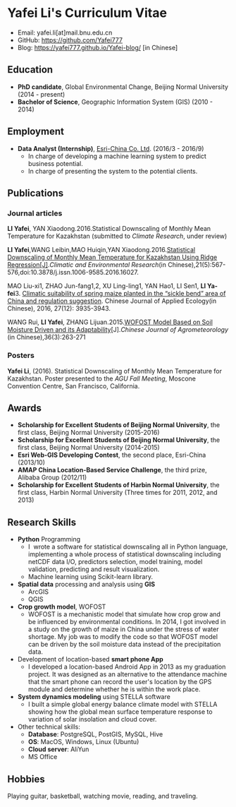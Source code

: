# Yafei Li's Curriculum Vitae

* Email: yafei.li[at]mail.bnu.edu.cn
* GitHub: https://github.com/Yafei777
* Blog: https://yafei777.github.io/Yafei-blog/  [in Chinese]

## Education

* **PhD candidate**, Global Environmental Change, Beijing Normal University (2014 - present)
* **Bachelor of Science**, Geographic Information System (GIS) (2010 - 2014)



## Employment

* **Data Analyst (Internship)**, [Esri-China Co. Ltd](http://www.esrichina.com.cn/). (2016/3 - 2016/9)
  * In charge of developing a machine learning system to predict business potential.
  * In charge of presenting the system to the potential clients.

## Publications

### Journal articles

**LI Yafei**, YAN Xiaodong.2016.Statistical Downscaling of Monthly Mean Temperature for Kazakhstan (submitted to *Climate Research*, under review)

**LI Yafei**,WANG Leibin,MAO Huiqin,YAN Xiaodong.2016.[Statistical Downscaling of Monthly Mean Temperature for Kazakhstan Using Ridge Regression[J]](http://www.dqkxqk.ac.cn/qhhj/qhhj/ch/reader/view_abstract.aspx?file_no=20160507&flag=1).*Climatic and Environmental Research*(in Chinese),21(5):567-576,doi:10.3878/j.issn.1006-9585.2016.16027.

MAO Liu-xi1, ZHAO Jun-fang1,2, XU Ling-ling1, YAN Hao1, LI Sen1, **LI Ya-fei**3. [Climatic suitability of spring maize planted in the “sickle bend” area of China and regulation suggestion](http://www.cnki.net/KCMS/detail/21.1253.q.20161101.1539.033.html). Chinese Journal of Applied Ecology(in Chinese), 2016, 27(12): 3935-3943.

WANG Rui, **LI Yafei**, ZHANG Lijuan.2015.[WOFOST Model Based on Soil Moisture Driven and its Adaptability](http://zgnyqx.ieda.org.cn/CN/abstract/abstract3286.shtml)[J].*Chinese Journal of Agrometeorology* (in Chinese),36(3):263-271

### Posters

**Yafei Li**,  (2016). Statistical Downscaling of Monthly Mean Temperature for Kazakhstan. Poster presented to the *AGU Fall Meeting*, Moscone Convention Centre, San Francisco, California.



## Awards

* **Scholarship for Excellent Students of Beijing Normal University**, the first class, Beijing Normal University (2015-2016)
* **Scholarship for Excellent Students of Beijing Normal University**, the first class, Beijing Normal University (2014-2015)
* **Esri Web-GIS Developing Contest**, the second place, Esri-China (2013/10)
* **AMAP China Location-Based Service Challenge**, the third prize, Alibaba Group (2012/11)
* **Scholarship for Excellent Students of Harbin Normal University**, the first class, Harbin Normal University (Three times for 2011, 2012, and 2013)



## Research Skills

* **Python** Programming
  * I  wrote a software for statistical downscaling all in Python language, implementing a whole process of statistical downscaling including netCDF data I/O, predictors selection, model training, model validation, predicting and result visualization. 
  * Machine learning using Scikit-learn library.
* **Spatial data** processing and analysis using **GIS**
  * ArcGIS
  * QGIS
* **Crop growth model**, WOFOST 
  * WOFOST is a mechanistic model that simulate how crop grow and be influenced by environmental conditions. In 2014, I got involved in a study on the growth of maize in China under the stress of water shortage. My job was to modify the code so that WOFOST model can be driven by the soil moisture data instead of the precipitation data. 
* Development of location-based **smart phone App**
  * I developed a location-based Android App in 2013 as my graduation project. It was designed as an alternative to the attendance machine that the smart phone can record the user's location by the GPS module and determine whether he is within the work place.
* **System dynamics modeling** using STELLA software 
  * I built a simple global energy balance climate model with STELLA showing how the global mean surface temperature response to variation of solar insolation and cloud cover.
* Other technical skills:
  * **Database**: PostgreSQL, PostGIS, MySQL, Hive
  * **OS**: MacOS, Windows, Linux (Ubuntu)
  * **Cloud server**: AliYun
  * MS Office



## Hobbies

Playing guitar, basketball, watching movie, reading, and traveling. 

